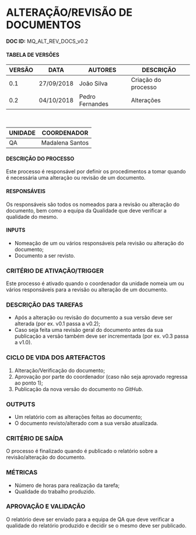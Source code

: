 # ALTERAÇÃO/REVISÃO DE DOCUMENTOS

**DOC ID:** MQ\_ALT\_REV\_DOCS\_v0.2

#### TABELA DE VERSÕES



| VERSÃO | DATA | AUTORES | DESCRIÇÃO |
|--------|------|---------|-----------|
|   0.1     |    27/09/2018  |    João Silva     |       Criação do processo    |
|   0.2     |    04/10/2018  |    Pedro Fernandes     |       Alterações    |
<br>

| UNIDADE | COORDENADOR |
|---------|-------------|
|    QA     |    Madalena Santos    |     




#### DESCRIÇÃO DO PROCESSO


Este processo é responsável por definir os procedimentos a tomar quando é necessária uma alteração ou revisão de um documento. 
#### RESPONSÁVEIS

Os responsáveis são todos os nomeados para a revisão ou alteração do documento, bem como a equipa da Qualidade que deve verificar a qualidade do mesmo.


#### INPUTS

- Nomeação de um ou vários responsáveis pela revisão ou alteração do documento;
- Documento a ser revisto.

### CRITÉRIO DE ATIVAÇÃO/TRIGGER


Este processo é ativado quando o coordenador da unidade nomeia um ou vários responsáveis para a revisão ou alteração de um documento.

### DESCRIÇÃO DAS TAREFAS


- Após a alteração ou revisão do documento a sua versão deve ser alterada (por ex. v0.1 passa a v0.2);
- Caso seja feita uma revisão geral do documento antes da sua publicação a versão também deve ser incrementada (por ex. v0.3 passa a v1.0).

### CICLO DE VIDA DOS ARTEFACTOS

1. Alteração/Verificação do documento;
2. Aprovação por parte do coordenador (caso não seja aprovado regressa ao ponto 1);
3. Publicação da nova versão do documento no *GitHub*.

### OUTPUTS

- Um relatório com as alterações feitas ao documento;
- O documento revisto/alterado com a sua versão atualizada.

### CRITÉRIO DE SAÍDA

O processo é finalizado quando é publicado o relatório sobre a revisão/alteração do documento.


### MÉTRICAS


- Número de horas para realização da tarefa;
- Qualidade do trabalho produzido.




### APROVAÇÃO E VALIDAÇÃO

O relatório deve ser enviado para a equipa de QA que deve verificar a qualidade do relatório produzido e decidir se o mesmo deve ser publicado.





